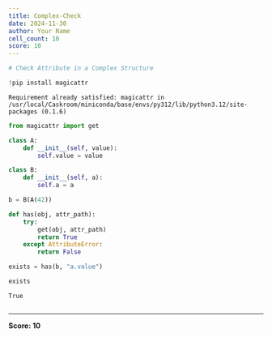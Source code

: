 ```yaml
---
title: Complex-Check
date: 2024-11-30
author: Your Name
cell_count: 10
score: 10
---
```


```python
# Check Attribute in a Complex Structure
```


```python
!pip install magicattr
```

    Requirement already satisfied: magicattr in /usr/local/Caskroom/miniconda/base/envs/py312/lib/python3.12/site-packages (0.1.6)



```python
from magicattr import get

```


```python
class A:
    def __init__(self, value):
        self.value = value

```


```python
class B:
    def __init__(self, a):
        self.a = a
```


```python
b = B(A(42))
```


```python
def has(obj, attr_path):
    try:
        get(obj, attr_path)
        return True
    except AttributeError:
        return False
```


```python
exists = has(b, "a.value")
```


```python
exists
```




    True




```python

```


---
**Score: 10**
